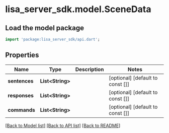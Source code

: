 # lisa_server_sdk.model.SceneData

## Load the model package
```dart
import 'package:lisa_server_sdk/api.dart';
```

## Properties
Name | Type | Description | Notes
------------ | ------------- | ------------- | -------------
**sentences** | **List&lt;String&gt;** |  | [optional] [default to const []]
**responses** | **List&lt;String&gt;** |  | [optional] [default to const []]
**commands** | **List&lt;String&gt;** |  | [optional] [default to const []]

[[Back to Model list]](../README.md#documentation-for-models) [[Back to API list]](../README.md#documentation-for-api-endpoints) [[Back to README]](../README.md)


